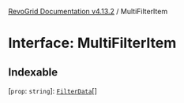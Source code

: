 [RevoGrid Documentation v4.13.2](README.md) / MultiFilterItem

# Interface: MultiFilterItem

## Indexable

 \[`prop`: `string`\]: [`FilterData`](Interface.FilterData.md)[]
